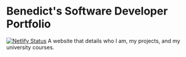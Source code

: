 # Benedict's Software Developer Portfolio
[![Netlify Status](https://api.netlify.com/api/v1/badges/d5c7b052-95bf-4ed8-876d-3f27a60cec32/deploy-status)](https://app.netlify.com/sites/btaguinod/deploys)
A website that details who I am, my projects, and my university courses.